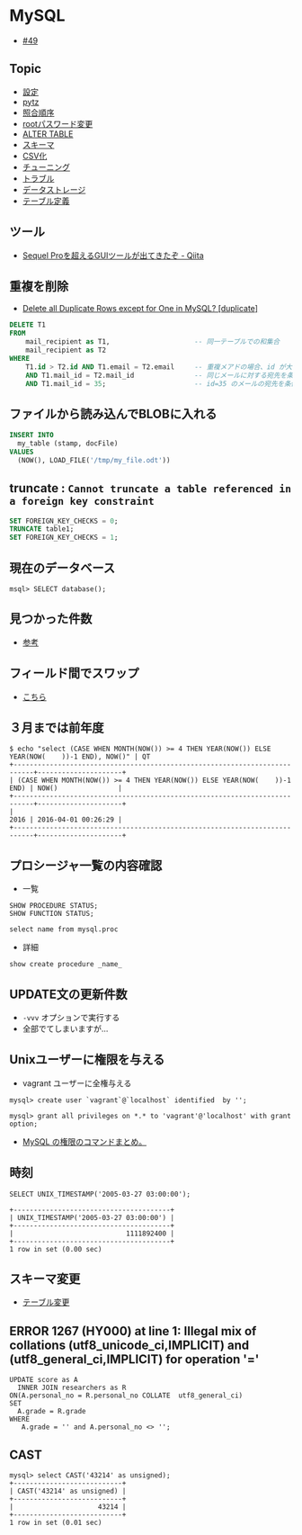 # MySQL

- [#49](https://github.com/hdknr/scriptogr.am/issues/49)

## Topic

- [設定](mysql.conf.md)
- [pytz](mysql.pytz.md)
- [照合順序](mysql.collate.md)
- [rootパスワード変更](mysql.password.md)
- [ALTER TABLE](mysql.alter.table.md)
- [スキーマ](mysql.schema.md)
- [CSV化](mysql.csv.md)
- [チューニング](mysql.tuning.md)
- [トラブル](trouble)
- [データストレージ](mysql.data.md)
- [テーブル定義](mysql.table.md)


## ツール

- [Sequel Proを超えるGUIツールが出てきたぞ - Qiita](https://qiita.com/shunichi_com/items/b07ae8c678aa7c0e2ff6)


## 重複を削除

- [Delete all Duplicate Rows except for One in MySQL? [duplicate]](http://stackoverflow.com/questions/4685173/delete-all-duplicate-rows-except-for-one-in-mysql)

~~~sql
DELETE T1
FROM
    mail_recipient as T1,                     -- 同一テーブルでの和集合
    mail_recipient as T2
WHERE
    T1.id > T2.id AND T1.email = T2.email     -- 重複メアドの場合、id が大きい方が削除対応
    AND T1.mail_id = T2.mail_id               -- 同じメールに対する宛先を条件とする
    AND T1.mail_id = 35;                      -- id=35 のメールの宛先を条件とする
~~~

## ファイルから読み込んでBLOBに入れる

~~~sql
INSERT INTO
  my_table (stamp, docFile)
VALUES
  (NOW(), LOAD_FILE('/tmp/my_file.odt'))
~~~

## truncate : `Cannot truncate a table referenced in a foreign key constraint`


~~~sql
SET FOREIGN_KEY_CHECKS = 0;
TRUNCATE table1;
SET FOREIGN_KEY_CHECKS = 1;
~~~


## 現在のデータベース

~~~
msql> SELECT database();
~~~

## 見つかった件数

- [参考](https://stackoverflow.com/questions/2229218/does-mysql-have-an-equivalent-to-rowcount-like-in-mssql)

## フィールド間でスワップ

- [こちら](https://stackoverflow.com/questions/37649/swapping-column-values-in-mysql)

##  ３月までは前年度

```
$ echo "select (CASE WHEN MONTH(NOW()) >= 4 THEN YEAR(NOW()) ELSE YEAR(NOW(    ))-1 END), NOW()" | QT
+---------------------------------------------------------------------------+---------------------+
| (CASE WHEN MONTH(NOW()) >= 4 THEN YEAR(NOW()) ELSE YEAR(NOW(    ))-1 END) | NOW()               |
+---------------------------------------------------------------------------+---------------------+
|                                                                      2016 | 2016-04-01 00:26:29 |
+---------------------------------------------------------------------------+---------------------+
```



## プロシージャ一覧の内容確認

- 一覧

```
SHOW PROCEDURE STATUS;
SHOW FUNCTION STATUS;
```

```
select name from mysql.proc
```

- 詳細

```
show create procedure _name_
```

## UPDATE文の更新件数

- `-vvv` オプションで実行する
- 全部でてしまいますが...


## Unixユーザーに権限を与える

- vagrant ユーザーに全権与える

~~~
mysql> create user `vagrant`@`localhost` identified  by '';
~~~
~~~
mysql> grant all privileges on *.* to 'vagrant'@'localhost' with grant option;
~~~

- [MySQL の権限のコマンドまとめ。](http://qiita.com/PallCreaker/items/0b02c5f42be5d1a14adb)


## 時刻

~~~mysql
SELECT UNIX_TIMESTAMP('2005-03-27 03:00:00');

+---------------------------------------+
| UNIX_TIMESTAMP('2005-03-27 03:00:00') |
+---------------------------------------+
|                            1111892400 |
+---------------------------------------+
1 row in set (0.00 sec)
~~~

## スキーマ変更

- [テーブル変更](sql.alter.table.md)

## ERROR 1267 (HY000) at line 1: Illegal mix of collations (utf8_unicode_ci,IMPLICIT) and (utf8_general_ci,IMPLICIT) for operation '='


~~~msyql
UPDATE score as A
  INNER JOIN researchers as R
ON(A.personal_no = R.personal_no COLLATE  utf8_general_ci)
SET
  A.grade = R.grade
WHERE
   A.grade = '' and A.personal_no <> '';
~~~


## CAST

~~~mysql
mysql> select CAST('43214' as unsigned);                                                                                                                                      
+---------------------------+
| CAST('43214' as unsigned) |
+---------------------------+
|                     43214 |
+---------------------------+
1 row in set (0.01 sec)
~~~
